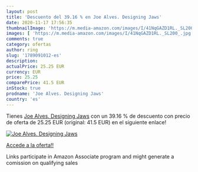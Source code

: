 ```yaml
---
layout: post
title: 'Descuento del 39.16 % en Joe Alves. Designing Jaws'
date: 2020-11-17 17:56:35
thumbnailImage: 'https://m.media-amazon.com/images/I/41NqGAZD1RL._SL200_.jpg'
images: [ 'https://m.media-amazon.com/images/I/41NqGAZD1RL._SL200_.jpg' ]
comments: true
category: ofertas
author: ring
slug: '1789091012-es'
description:
actualPrice: 25.25 EUR
currency: EUR
price: 25.25
comparePrice: 41.5 EUR
inStock: true
prodname: 'Joe Alves. Designing Jaws'
country: 'es'
---
```


Tienes [Joe Alves. Designing Jaws](https://www.amazon.es/dp/1789091012/?tag=tolees-21) con un 39.16 % de descuento con precio de oferta de 25.25 EUR (original: 41.5 EUR) en el siguiente enlace!

[![Joe Alves. Designing Jaws](https://m.media-amazon.com/images/I/41NqGAZD1RL._SL200_.jpg)](https://www.amazon.es/dp/1789091012/?tag=tolees-21)

[Accede a la oferta!!](https://www.amazon.es/dp/1789091012/?tag=tolees-21)

Links participate in Amazon Associate program and might generate a comission on qualifying sales


